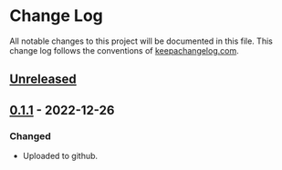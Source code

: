 # Change Log
All notable changes to this project will be documented in this file. This change log follows the conventions of [keepachangelog.com](http://keepachangelog.com/).

## [Unreleased]

## [0.1.1] - 2022-12-26
### Changed
- Uploaded to github.

[Unreleased]: https://github.com/bpr1de/rss-clj/compare/v0.1.1...HEAD
[0.1.1]: https://github.com/bpr1de/rss-clj/compare/v0.1.0...v0.1.1
